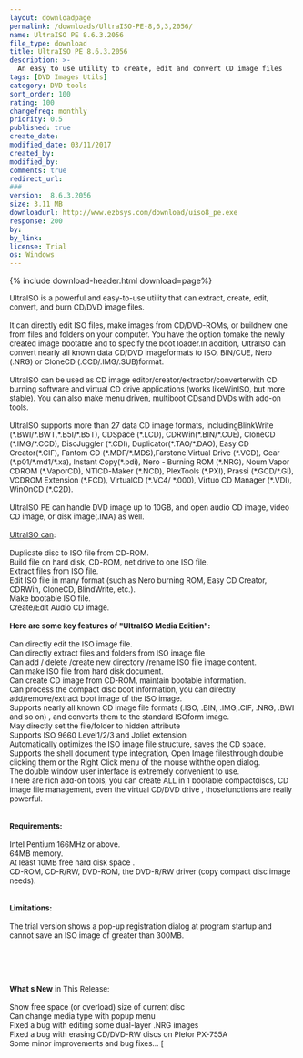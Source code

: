 ```yaml
---
layout: downloadpage
permalink: /downloads/UltraISO-PE-8,6,3,2056/
name: UltraISO PE 8.6.3.2056
file_type: download
title: UltraISO PE 8.6.3.2056
description: >-
  An easy to use utility to create, edit and convert CD image files
tags: [DVD Images Utils]
category: DVD tools
sort_order: 100
rating: 100
changefreq: monthly
priority: 0.5
published: true
create_date: 
modified_date: 03/11/2017
created_by: 
modified_by: 
comments: true
redirect_url: 
### 
version:  8.6.3.2056
size: 3.11 MB
downloadurl: http://www.ezbsys.com/download/uiso8_pe.exe
response: 200
by: 
by_link: 
license: Trial 
os: Windows
---
```


{% include download-header.html download=page%}

<p style="fix-download-text !important">
<p><font size="2"><p>UltraISO is a powerful and easy-to-use utility that can extract, create, edit, convert, and burn CD/DVD image files. <br />
<br />
It can directly edit ISO files, make images from CD/DVD-ROMs, or buildnew one from files and folders on your computer. You have the option tomake the newly created image bootable and to specify the boot loader.In addition, UltraISO can convert nearly all known data CD/DVD imageformats to ISO, BIN/CUE, Nero (.NRG) or CloneCD (.CCD/.IMG/.SUB)format. <br />
<br />
UltraISO can be used as CD image editor/creator/extractor/converterwith CD burning software and virtual CD drive applications (works likeWinISO, but more stable). You can also make menu driven, multiboot CDsand DVDs with add-on tools. <br />
<br />
UltraISO supports more than 27 data CD image formats, includingBlinkWrite (*.BWI/*.BWT,*.B5I/*.B5T), CDSpace (*.LCD), CDRWin(*.BIN/*.CUE), CloneCD (*.IMG/*.CCD), DiscJuggler (*.CDI), Duplicator(*.TAO/*.DAO), Easy CD Creator(*.CIF), Fantom CD (*.MDF/*.MDS),Farstone Virtual Drive (*.VCD), Gear (*.p01/*.md1/*.xa), Instant Copy(*.pdi), Nero - Burning ROM (*.NRG), Noum Vapor CDROM (*.VaporCD), NTICD-Maker (*.NCD), PlexTools (*.PXI), Prassi (*.GCD/*.GI), VCDROM Extension (*.FCD), VirtualCD (*.VC4/ *.000), Virtuo CD Manager (*.VDI), WinOnCD (*.C2D). <br />
<br />
UltraISO PE can handle DVD image up to 10GB, and open audio CD image, video CD image, or disk image(.IMA) as well.<br />
<br />
<u>UltraISO can</u>:<br />
<br />
Duplicate disc to ISO file from CD-ROM. <br />
Build file on hard disk, CD-ROM, net drive to one ISO file. <br />
Extract files from ISO file. <br />
Edit ISO file in many format (such as Nero burning ROM, Easy CD Creator, CDRWin, CloneCD, BlindWrite, etc.). <br />
Make bootable ISO file. <br />
Create/Edit Audio CD image.<br />
<br />
<span><strong>Here are some key features of "UltraISO Media Edition":</strong></span><br />
<br />
Can directly edit the ISO image file. <br />
Can directly extract files and folders from ISO image file <br />
Can add / delete /create new directory /rename ISO file image content. <br />
Can make ISO file from hard disk document. <br />
Can create CD image from CD-ROM, maintain bootable information. <br />
Can process the compact disc boot information, you can directly add/remove/extract boot image of the ISO image. <br />
Supports nearly all known CD image file formats (.ISO, .BIN, .IMG,.CIF, .NRG, .BWI and so on) , and converts them to the standard ISOform image. <br />
May directly set the file/folder to hidden attribute <br />
Supports ISO 9660 Level1/2/3 and Joliet extension <br />
Automatically optimizes the ISO image file structure, saves the CD space. <br />
Supports the shell document type integration, Open Image filesthrough double clicking them or the Right Click menu of the mouse withthe open dialog. <br />
The double window user interface is extremely convenient to use. <br />
There are rich add-on tools, you can create ALL in 1 bootable compactdiscs, CD image file management, even the virtual CD/DVD drive , thosefunctions are really powerful. <br />
<br />
<br />
<span><strong>Requirements:</strong></span><br />
<br />
Intel Pentium 166MHz or above. <br />
64MB memory. <br />
At least 10MB free hard disk space . <br />
CD-ROM, CD-R/RW, DVD-ROM, the DVD-R/RW driver (copy compact disc image needs). <br />
<br />
<br />
<span><strong>Limitations:</strong></span><br />
<br />
The trial version shows a pop-up registration dialog at program startup and <br />
cannot save an ISO image of greater than 300MB.<br />
<br />
<br />
</p>
<div class="celltext_big"><br />
<br />
<strong>What s New</strong> in This Release:<br />
<br />
Show free space (or overload) size of current disc<br />
Can change media type with popup menu<br />
Fixed a bug with editing some dual-layer .NRG images <br />
Fixed a bug with erasing CD/DVD-RW discs on Pletor PX-755A<br />
Some minor improvements and bug fixes... [ </div></p></p>
